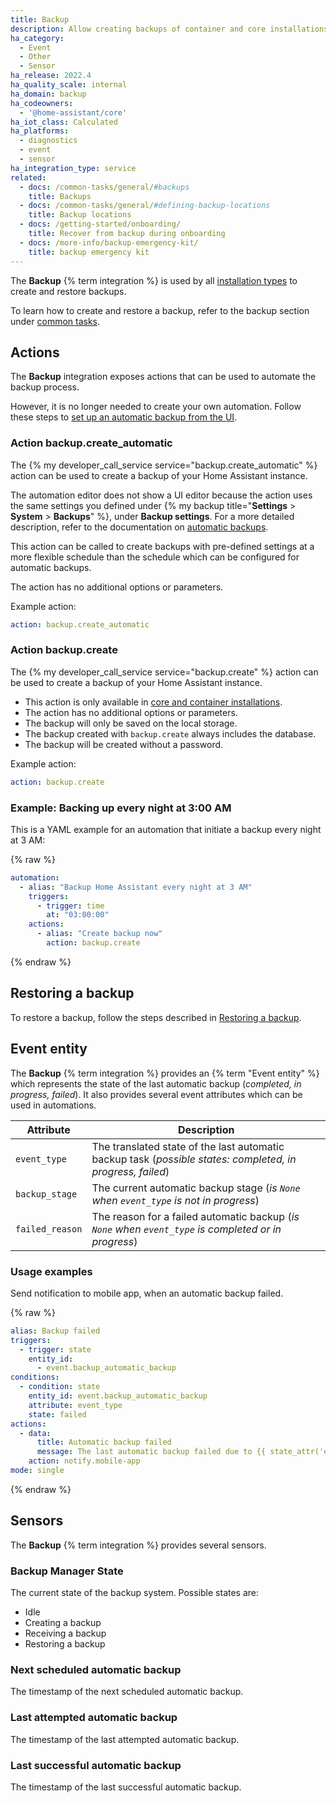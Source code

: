 ```yaml
---
title: Backup
description: Allow creating backups of container and core installations.
ha_category:
  - Event
  - Other
  - Sensor
ha_release: 2022.4
ha_quality_scale: internal
ha_domain: backup
ha_codeowners:
  - '@home-assistant/core'
ha_iot_class: Calculated
ha_platforms:
  - diagnostics
  - event
  - sensor
ha_integration_type: service
related:
  - docs: /common-tasks/general/#backups
    title: Backups
  - docs: /common-tasks/general/#defining-backup-locations
    title: Backup locations
  - docs: /getting-started/onboarding/
    title: Recover from backup during onboarding
  - docs: /more-info/backup-emergency-kit/
    title: backup emergency kit
---
```


The **Backup** {% term integration %} is used by all [installation types](/installation/#about-installation-methods) to create and restore backups.

To learn how to create and restore a backup, refer to the backup section under [common tasks](/common-tasks/general/#backups).

## Actions

The **Backup** integration exposes actions that can be used to automate the backup
process.

However, it is no longer needed to create your own automation. Follow these steps to [set up an automatic backup from the UI](/common-tasks/general/#setting-up-an-automatic-backup-process).

### Action backup.create_automatic

The {% my developer_call_service service="backup.create_automatic" %} action can be used
to create a backup of your Home Assistant instance.

The automation editor does not show a UI editor because the action uses the same settings you defined under {% my backup title="**Settings** > **System** > **Backups**" %}, under **Backup settings**. For a more detailed description, refer to the documentation on [automatic backups](/common-tasks/general/#setting-up-an-automatic-backup-process).

This action can be called to create backups with pre-defined settings at a more flexible
schedule than the schedule which can be configured for automatic backups.

The action has no additional options or parameters.

Example action:

```yaml
action: backup.create_automatic
```

### Action backup.create

The {% my developer_call_service service="backup.create" %} action can be used
to create a backup of your Home Assistant instance.

- This action is only available in [core and container installations](/installation/#about-installation-methods).
- The action has no additional options or parameters.
- The backup will only be saved on the local storage.
- The backup created with `backup.create` always includes the database.
- The backup will be created without a password.

Example action:

```yaml
action: backup.create
```

### Example: Backing up every night at 3:00 AM

This is a YAML example for an automation that initiate a backup every night
at 3 AM:

{% raw %}

```yaml
automation:
  - alias: "Backup Home Assistant every night at 3 AM"
    triggers:
      - trigger: time
        at: "03:00:00"
    actions:
      - alias: "Create backup now"
        action: backup.create
```

{% endraw %}

## Restoring a backup

To restore a backup, follow the steps described in [Restoring a backup](/common-tasks/general/#restoring-a-backup).

## Event entity

The **Backup** {% term integration %} provides an {% term "Event entity" %} which represents the state of the last automatic backup (_completed, in progress, failed_). It also provides several event attributes which can be used in automations.

| Attribute | Description |
| --- | --- |
| `event_type` | The translated state of the last automatic backup task (_possible states: completed, in progress, failed_)
| `backup_stage` | The current automatic backup stage (_is `None` when `event_type` is not in progress_) |
| `failed_reason` | The reason for a failed automatic backup (_is `None` when `event_type` is completed or in progress_) |

### Usage examples

Send notification to mobile app, when an automatic backup failed.

{% raw %}

```yaml
alias: Backup failed
triggers:
  - trigger: state
    entity_id:
      - event.backup_automatic_backup
conditions:
  - condition: state
    entity_id: event.backup_automatic_backup
    attribute: event_type
    state: failed
actions:
  - data:
      title: Automatic backup failed
      message: The last automatic backup failed due to {{ state_attr('event.backup_automatic_backup', 'failed_reason') }}
    action: notify.mobile-app
mode: single
```

{% endraw %}

## Sensors

The **Backup** {% term integration %} provides several sensors.

### Backup Manager State

The current state of the backup system. Possible states are:

- Idle
- Creating a backup
- Receiving a backup
- Restoring a backup

### Next scheduled automatic backup

The timestamp of the next scheduled automatic backup.

### Last attempted automatic backup

The timestamp of the last attempted automatic backup.

### Last successful automatic backup

The timestamp of the last successful automatic backup.

